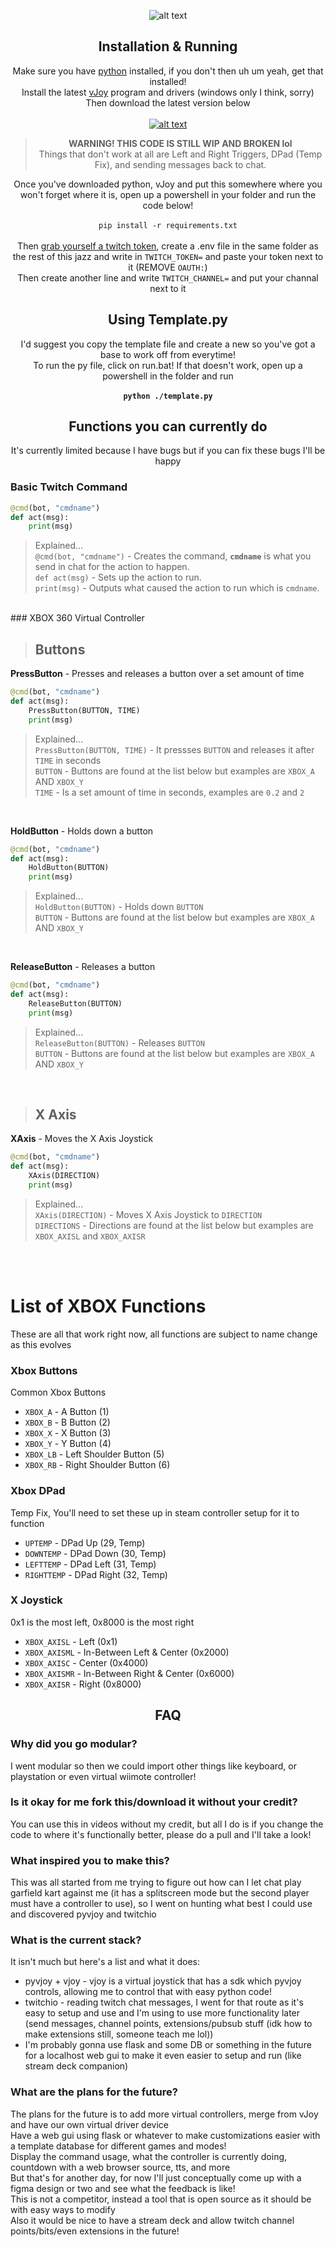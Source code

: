 <center>

![alt text](images/icon.svg)

## Installation & Running
Make sure you have [python](https://www.python.org/) installed, if you don't then uh um yeah, get that installed!
<br>
Install the latest [vJoy](https://sourceforge.net/projects/vjoystick/) program and drivers (windows only I think, sorry)
<br>
Then download the latest version below
<br>
<br>
[![alt text](images/dl.svg)](https://github.com/hiimpie/TwitchController/archive/refs/heads/main.zip)
<br>
> <b>WARNING! THIS CODE IS STILL WIP AND BROKEN lol</b><br>
> Things that don't work at all are Left and Right Triggers, DPad (Temp Fix), and sending messages back to chat.

Once you've downloaded python, vJoy and put this somewhere where you won't forget where it is, open up a powershell in your folder and run the code below!<br><br>
`
pip install -r requirements.txt
`
<br><br>
Then [grab yourself a twitch token](https://twitchapps.com/tmi/), create a .env file in the same folder as the rest of this jazz and write in `TWITCH_TOKEN=` and paste your token next to it (REMOVE `OAUTH:`)<br>
Then create another line and write `TWITCH_CHANNEL=` and put your channal next to it

## Using Template.py
I'd suggest you copy the template file and create a new so you've got a base to work off from everytime!<br>
To run the py file, click on run.bat! If that doesn't work, open up a powershell in the folder and run <br><br>
<b>`
python ./template.py
`</b>

## Functions you can currently do
It's currently limited because I have bugs but if you can fix these bugs I'll be happy
</center>

### Basic Twitch Command
```py
@cmd(bot, "cmdname")
def act(msg):
    print(msg)
```
> Explained...<br>
> `@cmd(bot, "cmdname")` - Creates the command, <b>`cmdname`</b> is what you send in chat for the action to happen.<br>
> `def act(msg)` - Sets up the action to run.<br>
> `print(msg)` - Outputs what caused the action to run which is `cmdname`.
> 
<br>
### XBOX 360 Virtual Controller

> ## Buttons

<b>PressButton</b> - Presses and releases a button over a set amount of time
```py
@cmd(bot, "cmdname")
def act(msg):
    PressButton(BUTTON, TIME)
    print(msg)
```
> Explained...<br>
> `PressButton(BUTTON, TIME)` - It pressses `BUTTON` and releases it after `TIME` in seconds<br>
> `BUTTON` - Buttons are found at the list below but examples are `XBOX_A` AND `XBOX_Y`<br>
> `TIME` - Is a set amount of time in seconds, examples are `0.2` and `2`

<br>

<b>HoldButton</b> - Holds down a button
```py
@cmd(bot, "cmdname")
def act(msg): 
    HoldButton(BUTTON)
    print(msg)
```

> Explained...<br>
> `HoldButton(BUTTON)` - Holds down `BUTTON`<br>
> `BUTTON` - Buttons are found at the list below but examples are `XBOX_A` AND `XBOX_Y`<br>

<br>

<b>ReleaseButton</b> - Releases a button
```py
@cmd(bot, "cmdname")
def act(msg): 
    ReleaseButton(BUTTON)
    print(msg)
```

> Explained...<br>
> `ReleaseButton(BUTTON)` - Releases `BUTTON`<br>
> `BUTTON` - Buttons are found at the list below but examples are `XBOX_A` AND `XBOX_Y`<br>

<br>

> ## X Axis

<b>XAxis</b> - Moves the X Axis Joystick
```py
@cmd(bot, "cmdname")
def act(msg): 
    XAxis(DIRECTION)
    print(msg)
```

> Explained...<br>
> `XAxis(DIRECTION)` - Moves X Axis Joystick to `DIRECTION`<br>
> `DIRECTIONS` - Directions are found at the list below but examples are `XBOX_AXISL` and `XBOX_AXISR`<br>

<br><br>

# List of XBOX Functions
These are all that work right now, all functions are subject to name change as this evolves<br>

### Xbox Buttons
Common Xbox Buttons
- `XBOX_A` - A Button (1)
- `XBOX_B` - B Button (2)
- `XBOX_X` - X Button (3)
- `XBOX_Y` - Y Button (4)
- `XBOX_LB` - Left Shoulder Button (5)
- `XBOX_RB` - Right Shoulder Button (6)

### Xbox DPad
Temp Fix, You'll need to set these up in steam controller setup for it to function
- `UPTEMP` - DPad Up (29, Temp)
- `DOWNTEMP` - DPad Down (30, Temp)
- `LEFTTEMP` - DPad Left (31, Temp)
- `RIGHTTEMP` - DPad Right (32, Temp)


### X Joystick
0x1 is the most left, 0x8000 is the most right
- `XBOX_AXISL` - Left (0x1)
- `XBOX_AXISML` - In-Between Left & Center (0x2000)
- `XBOX_AXISC` - Center (0x4000)
- `XBOX_AXISMR` - In-Between Right & Center (0x6000)
- `XBOX_AXISR` - Right (0x8000)

<center>

## FAQ
</center>

### Why did you go modular?
I went modular so then we could import other things like keyboard, or playstation or even virtual wiimote controller!

### Is it okay for me fork this/download it without your credit?
You can use this in videos without my credit, but all I do is if you change the code to where it's functionally better, please do a pull and I'll take a look!

### What inspired you to make this?
This was all started from me trying to figure out how can I let chat play garfield kart against me (it has a splitscreen mode but the second player must have a controller to use), so I went on hunting what best I could use and discovered pyvjoy and twitchio

### What is the current stack?
It isn't much but here's a list and what it does:
- pyvjoy + vjoy - vjoy is a virtual joystick that has a sdk which pyvjoy controls, allowing me to control that with easy python code!
- twitchio - reading twitch chat messages, I went for that route as it's easy to setup and use and I'm using to use more functionality later (send messages, channel points, extensions/pubsub stuff (idk how to make extensions still, someone teach me lol))
- I'm probably gonna use flask and some DB or something in the future for a localhost web gui to make it even easier to setup and run (like stream deck companion)

### What are the plans for the future?
The plans for the future is to add more virtual controllers, merge from vJoy and have our own virtual driver device<br>
Have a web gui using flask or whatever to make customizations easier with a template database for different games and modes!<br>
Display the command usage, what the controller is currently doing, countdown with a web browser source, tts, and more<br>
But that's for another day, for now I'll just conceptually come up with a figma design or two and see what the feedback is like!<br>
This is not a competitor, instead a tool that is open source as it should be with easy ways to modify<br>
Also it would be nice to have a stream deck and allow twitch channel points/bits/even extensions in the future!
